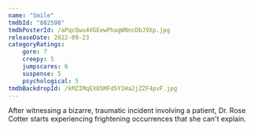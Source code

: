 ```yaml
---
name: "Smile"
tmdbId: "882598"
tmdbPosterId: /aPqcQwu4VGEewPhagWNncDbJ9Xp.jpg
releaseDate: 2022-09-23
categoryRatings:
    gore: 7
    creepy: 5
    jumpscares: 6
    suspense: 5
    psychological: 5
tmdbBackdropId: /kMZIMqEXO5MFd5Y1Ha2jZZF4pvF.jpg
---
```

After witnessing a bizarre, traumatic incident involving a patient, Dr. Rose Cotter starts experiencing frightening occurrences that she can't explain.
